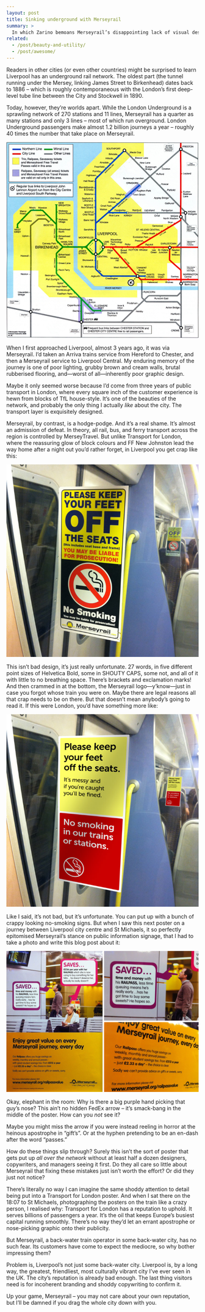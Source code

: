 ```yaml
---
layout: post
title: Sinking underground with Merseyrail
summary: >
  In which Zarino bemoans Merseyrail’s disappointing lack of visual design acumen, and argues it’s actually indicative of a deeper mindset of complacency.
related:
  - /post/beauty-and-utility/
  - /post/awesome/
---
```


Readers in other cities (or even other countries) might be surprised to learn Liverpool has an underground rail network. The oldest part (the tunnel running under the Mersey, linking James Street to Birkenhead) dates back to 1886 – which is roughly contemporaneous with the London’s first deep-level tube line between the City and Stockwell in 1890.

Today, however, they’re worlds apart. While the London Underground is a sprawling network of 270 stations and 11 lines, Merseyrail has a quarter as many stations and only 3 lines – most of which run overground. London Underground passengers make almost 1.2 billion journeys a year – roughly 40 times the number that take place on Merseyrail.

![Map of the Merseyrail network](/media/merseyrail-map.jpg)

When I first approached Liverpool, almost 3 years ago, it was via Merseyrail. I’d taken an Arriva trains service from Hereford to Chester, and then a Merseyrail service to Liverpool Central. My enduring memory of the journey is one of poor lighting, grubby brown and cream walls, brutal rubberised flooring, and—worst of all—inherently poor graphic design.

Maybe it only seemed worse because I’d come from three years of public transport in London, where every square inch of the customer experience is hewn from blocks of TfL house-style. It’s one of the beauties of the network, and probably the only thing I actually *like* about the city. The transport layer is exquisitely designed.

Merseyrail, by contrast, is a hodge-podge. And it’s a real shame. It’s almost an admission of defeat. In theory, all rail, bus, and ferry transport across the region is controlled by MerseyTravel. But unlike Transport for London, where the reassuring glow of block colours and FF New Johnston lead the way home after a night out you’d rather forget, in Liverpool you get crap like this:

![A Merseyrail sign warning customers to keep their feet off seats and refrain from smoking](/media/merseyrail-sign.jpg)

This isn’t bad design, it’s just really unfortunate. 27 words, in five different point sizes of Helvetica Bold, some in SHOUTY CAPS, some not, and all of it with little to no breathing space. There’s brackets and exclamation marks! And then crammed in at the bottom, the Merseyrail logo—y’know—just in case you forgot whose train you were on. Maybe there are legal reasons all that crap needs to be on there. But that doesn’t mean anybody’s going to read it. If this were London, you’d have something more like:

[![My version of a sign containing all the same information, but in a simpler, clearer form](/media/merseyrail-sign-2.jpg)](/media/merseyrail-sign-2.jpg)

Like I said, it’s not bad, but it’s unfortunate. You can put up with a bunch of crappy looking no-smoking signs. But when I saw this next poster on a journey between Liverpool city centre and St Michaels, it so perfectly epitomised Merseyrail’s stance on public information signage, that I had to take a photo and write this blog post about it:

![A Merseyrail poster advertising the Railpass discount scheme](/media/merseyrail-poster.jpg)

Okay, elephant in the room: Why is there a big purple hand picking that guy’s nose? This ain’t no hidden FedEx arrow – it’s smack-bang in the middle of the poster. How can you *not* see it?

Maybe you might miss the arrow if you were instead reeling in horror at the heinous apostrophe in “gift’s”. Or at the hyphen pretending to be an en-dash after the word “passes.”

How do these things slip through? Surely this isn’t the sort of poster that gets put up *all over the network* without at least half a dozen designers, copywriters, and managers seeing it first. Do they all care so little about Merseyrail that fixing these mistakes just isn’t worth the effort? Or did they just not notice?

There’s literally no way I can imagine the same shoddy attention to detail being put into a Transport for London poster. And when I sat there on the 18:07 to St Michaels, photographing the posters on the train like a crazy person, I realised why: Transport for London has a reputation to uphold. It serves billions of passengers a year. It’s the oil that keeps Europe’s busiest capital running smoothly. There’s no way they’d let an errant apostrophe or nose-picking graphic onto their publicity.

But Merseyrail, a back-water train operator in some back-water city, has no such fear. Its customers have come to expect the mediocre, so why bother impressing them?

Problem is, Liverpool’s not just some back-water city. Liverpool is, by a long way, the greatest, friendliest, most culturally vibrant city I’ve ever seen in the UK. The city’s reputation is already bad enough. The last thing visitors need is for incoherent branding and shoddy copywriting to confirm it.

Up your game, Merseyrail – you may not care about your own reputation, but I’ll be damned if you drag the whole city down with you.
